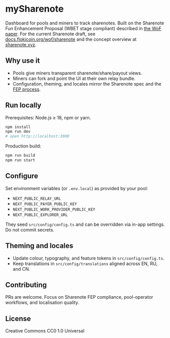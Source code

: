 # mySharenote

Dashboard for pools and miners to track sharenotes. Built on the Sharenote Fun Enhancement Proposal (WBET stage compliant) described in [the WoF paper](https://docs.flokicoin.org/wof). For the current Sharenote draft, see [docs.flokicoin.org/wof/sharenote](https://docs.flokicoin.org/wof/sharenote) and the concept overview at [sharenote.xyz](https://sharenote.xyz).

## Why use it

- Pools give miners transparent sharenote/share/payout views.
- Miners can fork and point the UI at their own relay bundle.
- Configuration, theming, and locales mirror the Sharenote spec and the [FEP process](https://docs.flokicoin.org/wof#what-is-a-fep).

## Run locally

Prerequisites: Node.js ≥ 18, npm or yarn.

```bash
npm install
npm run dev
# open http://localhost:3000
```

Production build:

```bash
npm run build
npm run start
```

## Configure

Set environment variables (or `.env.local`) as provided by your pool:

- `NEXT_PUBLIC_RELAY_URL`
- `NEXT_PUBLIC_PAYER_PUBLIC_KEY`
- `NEXT_PUBLIC_WORK_PROVIDER_PUBLIC_KEY`
- `NEXT_PUBLIC_EXPLORER_URL`

They seed `src/config/config.ts` and can be overridden via in-app settings. Do not commit secrets.

## Theming and locales

- Update colour, typography, and feature tokens in `src/config/config.ts`.
- Keep translations in `src/config/translations` aligned across EN, RU, and CN.

## Contributing

PRs are welcome. Focus on Sharenote FEP compliance, pool-operator workflows, and localisation quality.

## License

Creative Commons CC0 1.0 Universal
